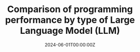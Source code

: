 ---
title: Comparison of programming performance by type of Large Language Model (LLM)
authors:
- admin
- Kim Bo Seung
- Choi Seung Bin
- Bae Seong min
- Park Se Jin
date: "2024-06-01T00:00:00Z"

publication: "_2024 Summer Conference of IEIE_"

url_pdf: papers/대규모 언어 모델(LLM)의 종류별 프로그래밍 성능 비교.pdf
---